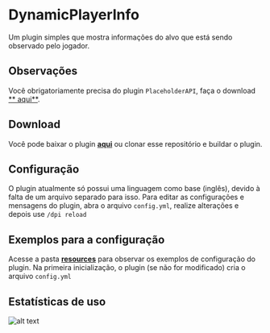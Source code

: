 # DynamicPlayerInfo

Um plugin simples que mostra informações do alvo que está sendo observado pelo jogador. </br>

## Observações

Você obrigatoriamente precisa do plugin `PlaceholderAPI`, faça o download [**
aqui**](https://github.com/PlaceholderAPI/PlaceholderAPI/releases).

## Download

Você pode baixar o plugin [**aqui**](https://github.com/VictorTedesco/DynamicPlayerInfo/releases) ou clonar esse
repositório e buildar o plugin.

## Configuração

O plugin atualmente só possui uma linguagem como base (inglês), devido à falta de um arquivo separado para isso.
Para editar as configurações e mensagens do plugin, abra o arquivo `config.yml`, realize alterações e depois
use `/dpi reload`

## Exemplos para a configuração

Acesse a pasta [**resources**](https://github.com/VictorTedesco/DynamicPlayerInfo/tree/master/src/main/resources) para
observar os exemplos de configuração do plugin. Na primeira inicialização, o plugin (se não for modificado) cria o
arquivo `config.yml`

## Estatísticas de uso

![alt text](https://bstats.org/signatures/bukkit/DynamicPlayerInfo.svg)
